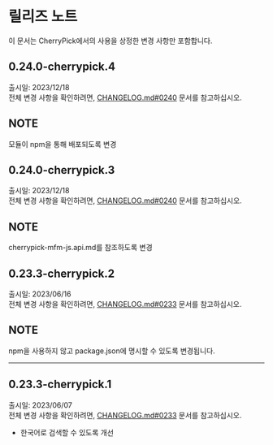 <!--
## 0.x.x-cp-1.x.x
출시일: unreleased<br>
전체 변경 사항을 확인하려면, [CHANGELOG.md#13xx](CHANGELOG.md#0xxx) 문서를 참고하십시오.

## NOTE

### Features

### Improvements

### Changes

### Bugfixes

---

-->

# 릴리즈 노트

이 문서는 CherryPick에서의 사용을 상정한 변경 사항만 포함합니다.

## 0.24.0-cherrypick.4
출시일: 2023/12/18<br>
전체 변경 사항을 확인하려면, [CHANGELOG.md#0240](CHANGELOG.md#0240) 문서를 참고하십시오.

## NOTE
모듈이 npm을 통해 배포되도록 변경

## 0.24.0-cherrypick.3
출시일: 2023/12/18<br>
전체 변경 사항을 확인하려면, [CHANGELOG.md#0240](CHANGELOG.md#0240) 문서를 참고하십시오.

## NOTE
cherrypick-mfm-js.api.md를 참조하도록 변경

## 0.23.3-cherrypick.2
출시일: 2023/06/16<br>
전체 변경 사항을 확인하려면, [CHANGELOG.md#0233](CHANGELOG.md#0233) 문서를 참고하십시오.

## NOTE
npm을 사용하지 않고 package.json에 명시할 수 있도록 변경됩니다.

---

## 0.23.3-cherrypick.1
출시일: 2023/06/07<br>
전체 변경 사항을 확인하려면, [CHANGELOG.md#0233](CHANGELOG.md#0233) 문서를 참고하십시오.

- 한국어로 검색할 수 있도록 개선
